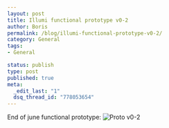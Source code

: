 ```yaml
--- 
layout: post
title: Illumi functional prototype v0-2
author: Boris
permalink: /blog/illumi-functional-prototype-v0-2/
category: General
tags: 
- General

status: publish
type: post
published: true
meta: 
  _edit_last: "1"
  dsq_thread_id: "778053654"
---
```

End of june functional prototype: 
![](http://www.tbideas.com/blog/wp-content/uploads/2012/07/protov0-2.jpg "Proto v0-2")